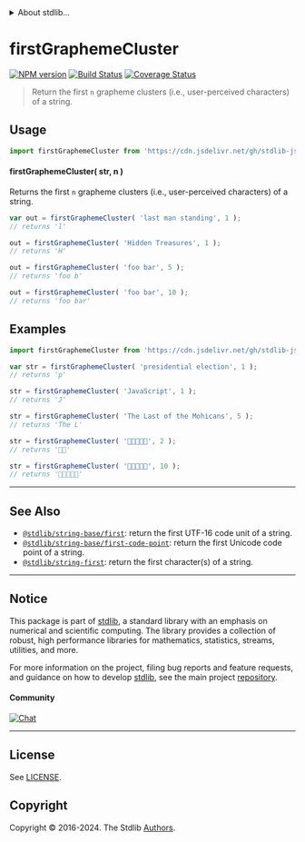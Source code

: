 <!--

@license Apache-2.0

Copyright (c) 2023 The Stdlib Authors.

Licensed under the Apache License, Version 2.0 (the "License");
you may not use this file except in compliance with the License.
You may obtain a copy of the License at

   http://www.apache.org/licenses/LICENSE-2.0

Unless required by applicable law or agreed to in writing, software
distributed under the License is distributed on an "AS IS" BASIS,
WITHOUT WARRANTIES OR CONDITIONS OF ANY KIND, either express or implied.
See the License for the specific language governing permissions and
limitations under the License.

-->


<details>
  <summary>
    About stdlib...
  </summary>
  <p>We believe in a future in which the web is a preferred environment for numerical computation. To help realize this future, we've built stdlib. stdlib is a standard library, with an emphasis on numerical and scientific computation, written in JavaScript (and C) for execution in browsers and in Node.js.</p>
  <p>The library is fully decomposable, being architected in such a way that you can swap out and mix and match APIs and functionality to cater to your exact preferences and use cases.</p>
  <p>When you use stdlib, you can be absolutely certain that you are using the most thorough, rigorous, well-written, studied, documented, tested, measured, and high-quality code out there.</p>
  <p>To join us in bringing numerical computing to the web, get started by checking us out on <a href="https://github.com/stdlib-js/stdlib">GitHub</a>, and please consider <a href="https://opencollective.com/stdlib">financially supporting stdlib</a>. We greatly appreciate your continued support!</p>
</details>

# firstGraphemeCluster

[![NPM version][npm-image]][npm-url] [![Build Status][test-image]][test-url] [![Coverage Status][coverage-image]][coverage-url] <!-- [![dependencies][dependencies-image]][dependencies-url] -->

> Return the first `n` grapheme clusters (i.e., user-perceived characters) of a string.



<section class="usage">

## Usage

```javascript
import firstGraphemeCluster from 'https://cdn.jsdelivr.net/gh/stdlib-js/string-base-first-grapheme-cluster@deno/mod.js';
```

#### firstGraphemeCluster( str, n )

Returns the first `n` grapheme clusters (i.e., user-perceived characters) of a string.

```javascript
var out = firstGraphemeCluster( 'last man standing', 1 );
// returns 'l'

out = firstGraphemeCluster( 'Hidden Treasures', 1 );
// returns 'H'

out = firstGraphemeCluster( 'foo bar', 5 );
// returns 'foo b'

out = firstGraphemeCluster( 'foo bar', 10 );
// returns 'foo bar'
```

</section>

<!-- /.usage -->

<section class="examples">

## Examples

<!-- eslint no-undef: "error" -->

```javascript
import firstGraphemeCluster from 'https://cdn.jsdelivr.net/gh/stdlib-js/string-base-first-grapheme-cluster@deno/mod.js';

var str = firstGraphemeCluster( 'presidential election', 1 );
// returns 'p'

str = firstGraphemeCluster( 'JavaScript', 1 );
// returns 'J'

str = firstGraphemeCluster( 'The Last of the Mohicans', 5 );
// returns 'The L'

str = firstGraphemeCluster( '🐶🐮🐷🐰🐸', 2 );
// returns '🐶🐮'

str = firstGraphemeCluster( '🐶🐮🐷🐰🐸', 10 );
// returns '🐶🐮🐷🐰🐸'
```

</section>

<!-- /.examples -->

<!-- Section for related `stdlib` packages. Do not manually edit this section, as it is automatically populated. -->

<section class="related">

* * *

## See Also

-   <span class="package-name">[`@stdlib/string-base/first`][@stdlib/string/base/first]</span><span class="delimiter">: </span><span class="description">return the first UTF-16 code unit of a string.</span>
-   <span class="package-name">[`@stdlib/string-base/first-code-point`][@stdlib/string/base/first-code-point]</span><span class="delimiter">: </span><span class="description">return the first Unicode code point of a string.</span>
-   <span class="package-name">[`@stdlib/string-first`][@stdlib/string/first]</span><span class="delimiter">: </span><span class="description">return the first character(s) of a string.</span>

</section>

<!-- /.related -->

<!-- Section for all links. Make sure to keep an empty line after the `section` element and another before the `/section` close. -->


<section class="main-repo" >

* * *

## Notice

This package is part of [stdlib][stdlib], a standard library with an emphasis on numerical and scientific computing. The library provides a collection of robust, high performance libraries for mathematics, statistics, streams, utilities, and more.

For more information on the project, filing bug reports and feature requests, and guidance on how to develop [stdlib][stdlib], see the main project [repository][stdlib].

#### Community

[![Chat][chat-image]][chat-url]

---

## License

See [LICENSE][stdlib-license].


## Copyright

Copyright &copy; 2016-2024. The Stdlib [Authors][stdlib-authors].

</section>

<!-- /.stdlib -->

<!-- Section for all links. Make sure to keep an empty line after the `section` element and another before the `/section` close. -->

<section class="links">

[npm-image]: http://img.shields.io/npm/v/@stdlib/string-base-first-grapheme-cluster.svg
[npm-url]: https://npmjs.org/package/@stdlib/string-base-first-grapheme-cluster

[test-image]: https://github.com/stdlib-js/string-base-first-grapheme-cluster/actions/workflows/test.yml/badge.svg?branch=v0.2.2
[test-url]: https://github.com/stdlib-js/string-base-first-grapheme-cluster/actions/workflows/test.yml?query=branch:v0.2.2

[coverage-image]: https://img.shields.io/codecov/c/github/stdlib-js/string-base-first-grapheme-cluster/main.svg
[coverage-url]: https://codecov.io/github/stdlib-js/string-base-first-grapheme-cluster?branch=main

<!--

[dependencies-image]: https://img.shields.io/david/stdlib-js/string-base-first-grapheme-cluster.svg
[dependencies-url]: https://david-dm.org/stdlib-js/string-base-first-grapheme-cluster/main

-->

[chat-image]: https://img.shields.io/gitter/room/stdlib-js/stdlib.svg
[chat-url]: https://app.gitter.im/#/room/#stdlib-js_stdlib:gitter.im

[stdlib]: https://github.com/stdlib-js/stdlib

[stdlib-authors]: https://github.com/stdlib-js/stdlib/graphs/contributors

[umd]: https://github.com/umdjs/umd
[es-module]: https://developer.mozilla.org/en-US/docs/Web/JavaScript/Guide/Modules

[deno-url]: https://github.com/stdlib-js/string-base-first-grapheme-cluster/tree/deno
[deno-readme]: https://github.com/stdlib-js/string-base-first-grapheme-cluster/blob/deno/README.md
[umd-url]: https://github.com/stdlib-js/string-base-first-grapheme-cluster/tree/umd
[umd-readme]: https://github.com/stdlib-js/string-base-first-grapheme-cluster/blob/umd/README.md
[esm-url]: https://github.com/stdlib-js/string-base-first-grapheme-cluster/tree/esm
[esm-readme]: https://github.com/stdlib-js/string-base-first-grapheme-cluster/blob/esm/README.md
[branches-url]: https://github.com/stdlib-js/string-base-first-grapheme-cluster/blob/main/branches.md

[stdlib-license]: https://raw.githubusercontent.com/stdlib-js/string-base-first-grapheme-cluster/main/LICENSE

<!-- <related-links> -->

[@stdlib/string/base/first]: https://github.com/stdlib-js/string-base-first/tree/deno

[@stdlib/string/base/first-code-point]: https://github.com/stdlib-js/string-base-first-code-point/tree/deno

[@stdlib/string/first]: https://github.com/stdlib-js/string-first/tree/deno

<!-- </related-links> -->

</section>

<!-- /.links -->
